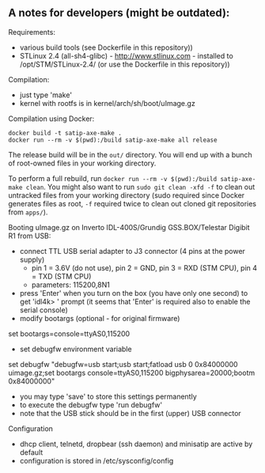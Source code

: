 A notes for developers (might be outdated):
-------------------------------------------

Requirements:

  - various build tools (see Dockerfile in this repository))
  - STLinux 2.4 (all-sh4-glibc) - http://www.stlinux.com - installed to /opt/STM/STLinux-2.4/ (or use the Dockerfile in this repository))

Compilation:

  - just type 'make'
  - kernel with rootfs is in kernel/arch/sh/boot/uImage.gz

Compilation using Docker:

  ```
  docker build -t satip-axe-make .
  docker run --rm -v $(pwd):/build satip-axe-make all release
  ```

The release build will be in the `out/` directory. You will end up with a 
bunch of root-owned files in your working directory.

To perform a full rebuild, run `docker run --rm -v $(pwd):/build satip-axe-make clean`. You might also want to run 
`sudo git clean -xfd -f` to clean out untracked files from your working directory (sudo required since Docker generates 
files as root, `-f` required twice to clean out cloned git repositories from `apps/`).

Booting uImage.gz on Inverto IDL-400S/Grundig GSS.BOX/Telestar Digibit R1 from USB:

  - connect TTL USB serial adapter to J3 connector (4 pins at the power supply)
    - pin 1 = 3.6V (do not use), pin 2 = GND, pin 3 = RXD (STM CPU), pin 4 = TXD (STM CPU)
    - parameters: 115200,8N1
  - press 'Enter' when you turn on the box (you have only one second) to get 'idl4k> ' prompt
    (it seems that 'Enter' is required also to enable the serial console)
  - modify bootargs (optional - for original firmware)

  set bootargs=console=ttyAS0,115200

  - set debugfw environment variable

  set debugfw "debugfw=usb start;usb start;fatload usb 0 0x84000000 uimage.gz;set bootargs console=ttyAS0,115200 bigphysarea=20000;bootm 0x84000000"

  - you may type 'save' to store this settings permanently
  - to execute the debugfw type 'run debugfw'
  - note that the USB stick should be in the first (upper) USB connector

Configuration

  - dhcp client, telnetd, dropbear (ssh daemon) and minisatip are active by default
  - configuration is stored in /etc/sysconfig/config
